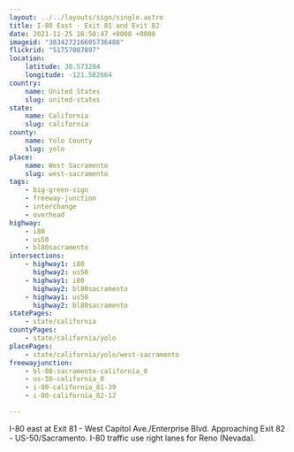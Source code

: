 ```yaml
---
layout: ../../layouts/sign/single.astro
title: I-80 East - Exit 81 and Exit 82
date: 2021-11-25 16:58:47 +0000 +0000
imageid: "383427216605736488"
flickrid: "51757007897"
location:
    latitude: 38.573284
    longitude: -121.582664
country:
    name: United States
    slug: united-states
state:
    name: California
    slug: california
county:
    name: Yolo County
    slug: yolo
place:
    name: West Sacramento
    slug: west-sacramento
tags:
    - big-green-sign
    - freeway-junction
    - interchange
    - overhead
highway:
    - i80
    - us50
    - bl80sacramento
intersections:
    - highway1: i80
      highway2: us50
    - highway1: i80
      highway2: bl80sacramento
    - highway1: us50
      highway2: bl80sacramento
statePages:
    - state/california
countyPages:
    - state/california/yolo
placePages:
    - state/california/yolo/west-sacramento
freewayjunction:
    - bl-80-sacramento-california_0
    - us-50-california_0
    - i-80-california_81-39
    - i-80-california_82-12

---
```

I-80 east at Exit 81 - West Capitol Ave./Enterprise Blvd. Approaching Exit 82 - US-50/Sacramento. I-80 traffic use right lanes for Reno (Nevada).